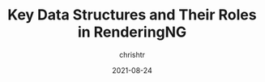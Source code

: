 ---
author: chrishtr
coauthor: bfgeek
# coauthors
date: 2021-08-24
publisher: chromiumdev
tags:
  - user-agents
  - engines
  - rendering
target_url: https://developer.chrome.com/blog/renderingng-data-structures/
title: Key Data Structures and Their Roles in RenderingNG
---